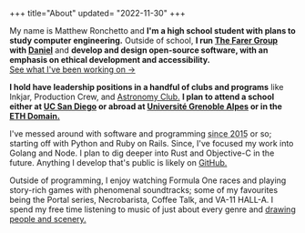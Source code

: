 +++
title="About"
updated= "2022-11-30"
+++

<!-- Don't have a picture.. yet. <img src="/img/profile_wide.jpg" alt="Photo of Matt Ronchetto" loading="lazy" />-->

My name is Matthew Ronchetto and **I'm a high school student with plans to study computer engineering.** Outside of school, **I run [The Farer Group](https://farer.group) with [Daniel](https://daniel.cafe)** and **develop and design open-source software, with an emphasis on ethical development and accessibility.**<br/>
[See what I've been working on &rarr;](/work/)

**I hold have leadership positions in a handful of clubs and programs** like Inkjar, Production Crew, and [Astronomy Club.](https://srhsastro.maatt.fr) **I plan to attend a school either at [UC San Diego](https://ece.ucsd.edu) or abroad at [Université Grenoble Alpes](https://www.univ-grenoble-alpes.fr) or in the [ETH Domain.](https://ethz.ch/en/the-eth-zurich/organisation/eth-domain.html)**

<!--**I'm a community college student with plans to transfer and study computer engineering.** Outside of school, **I run [The Farer Group](https://farer.group)** with [Daniel](https://daniel.cafe) and **develop open-source software, with an emphasis on accessibility and ethics.**<br/>
[See what I've been working on &rarr;](/work/)

I currently study at [San Diego Miramar](https://sdmiramar.edu) College, working on my associate for transfer. **I plan to transfer to [UC San Diego](https://ece.ucsd.edu) or a university in the [ETH Domain](https://ethz.ch/en/the-eth-zurich/organisation/eth-domain.html) and graduate with a M.S. in Computer Engineering with a minor in Signal & Image Processing.** I'm a part of [the Phi Theta Kappa chapter](https://sites.google.com/view/miramarptk) and [Club Spectrum club](https://sites.google.com/view/club-spectrum/) at San Diego Miramar.<br/>
[See my CV &rarr;](/cv/)-->

I've messed around with software and programming <abbr title="about 8 years">since 2015</abbr> or so; starting off with Python and Ruby on Rails. Since, I've focused my work into Golang and Node. I plan to dig deeper into Rust and Objective-C in the future. Anything I develop that's public is likely on [GitHub.](https://github.com/doamatto)

Outside of programming, I enjoy watching Formula One races and playing story-rich games with phenomenal soundtracks; some of my favourites being the Portal series, Necrobarista, Coffee Talk, and VA-11 HALL-A. I spend my free time listening to music of just about every genre and [drawing people and scenery.](/art/)<br/>
